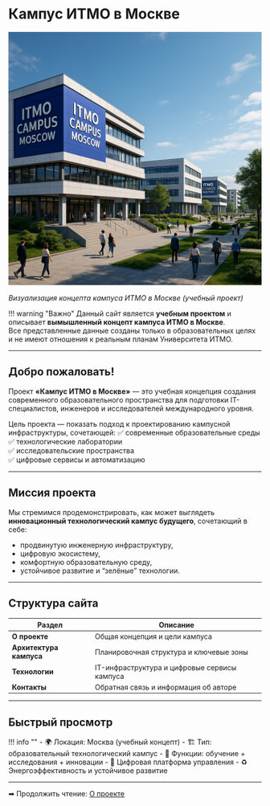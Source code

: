 # Кампус ИТМО в Москве

![ITMO Campus Moscow](coursework/docs/images/itmo_campus_main.png)

*Визуализация концепта кампуса ИТМО в Москве (учебный проект)*

!!! warning "Важно"
    Данный сайт является **учебным проектом** и описывает **вымышленный концепт кампуса ИТМО в Москве**.  
    Все представленные данные созданы только в образовательных целях и не имеют отношения к реальным планам Университета ИТМО.

---

## Добро пожаловать!

Проект **«Кампус ИТМО в Москве»** — это учебная концепция создания современного образовательного пространства для подготовки IT-специалистов, инженеров и исследователей международного уровня.

Цель проекта — показать подход к проектированию кампусной инфраструктуры, сочетающей:
✅ современные образовательные среды  
✅ технологические лаборатории  
✅ исследовательские пространства  
✅ цифровые сервисы и автоматизацию  

---

## Миссия проекта

Мы стремимся продемонстрировать, как может выглядеть **инновационный технологический кампус будущего**, сочетающий в себе:
- продвинутую инженерную инфраструктуру,
- цифровую экосистему,
- комфортную образовательную среду,
- устойчивое развитие и “зелёные” технологии.

---

## Структура сайта

| Раздел | Описание |
|--------|----------|
| **О проекте** | Общая концепция и цели кампуса |
| **Архитектура кампуса** | Планировочная структура и ключевые зоны |
| **Технологии** | IT-инфраструктура и цифровые сервисы кампуса |
| **Контакты** | Обратная связь и информация об авторе |

---

## Быстрый просмотр

!!! info ""
    - 🌍 Локация: Москва (учебный концепт)
    - 🏗 Тип: образовательный технологический кампус
    - 🏫 Функции: обучение + исследования + инновации
    - 📡 Цифровая платформа управления
    - ♻ Энергоэффективность и устойчивое развитие

---

➡ Продолжить чтение: [О проекте](about.md)